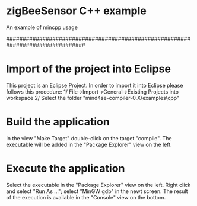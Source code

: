 zigBeeSensor C++ example
=============================

An example of mincpp usage


################################################################################

Import of the project into Eclipse
===========================================
This project is an Eclipse Project. 
In order to import it into Eclipse please follows this procedure:
1/ File->Import->General->Existing Projects into workspace
2/ Select the folder "mind4se-compiler-0.X\examples\cpp"

Build the application
===========================================
In the view "Make Target" double-click on the target "compile".
The executable will be added in the "Package Explorer" view on the left.

Execute the application
===========================================
Select the executable in the "Package Explorer" view on the left.
Right click and select "Run As ..."; select "MinGW gdb" in the newt screen.
The result of the execution is available in the "Console" view on the bottom.